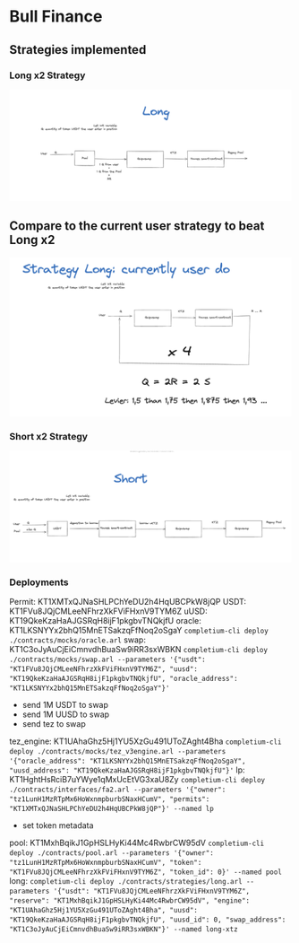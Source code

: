 # Bull Finance

## Strategies implemented

### Long x2 Strategy
<img src="illustrations/Long_implemented_strategy.png" alt="Long x2 Strategy"/>

## Compare to the current user strategy to beat Long x2

<img src="illustrations/Current_user_strategy.png" alt="Long x2 Strategy"/>

### Short x2 Strategy
<img src="illustrations/Short_implemented_startegy.png" alt="Short x2 Strategy"/>


### Deployments

Permit: KT1XMTxQJNaSHLPChYeDU2h4HqUBCPkW8jQP
USDT: KT1FVu8JQjCMLeeNFhrzXkFViFHxnV9TYM6Z
uUSD: KT19QkeKzaHaAJGSRqH8ijF1pkgbvTNQkjfU
oracle: KT1LKSNYYx2bhQ15MnETSakzqFfNoq2oSgaY
`completium-cli deploy ./contracts/mocks/oracle.arl`
swap: KT1C3oJyAuCjEiCmnvdhBuaSw9iRR3sxWBKN
`completium-cli deploy ./contracts/mocks/swap.arl --parameters '{"usdt": "KT1FVu8JQjCMLeeNFhrzXkFViFHxnV9TYM6Z", "uusd": "KT19QkeKzaHaAJGSRqH8ijF1pkgbvTNQkjfU", "oracle_address": "KT1LKSNYYx2bhQ15MnETSakzqFfNoq2oSgaY"}'`

- send 1M USDT to swap
- send 1M UUSD to swap
- send tez to swap

tez_engine: KT1UAhaGhz5Hj1YU5XzGu491UToZAght4Bha
`completium-cli deploy ./contracts/mocks/tez_v3engine.arl --parameters '{"oracle_address": "KT1LKSNYYx2bhQ15MnETSakzqFfNoq2oSgaY", "uusd_address": "KT19QkeKzaHaAJGSRqH8ijF1pkgbvTNQkjfU"}'`
lp: KT1HghtHsRciB7uYWye1qMxUcEtVG3xaU8Zy
`completium-cli deploy ./contracts/interfaces/fa2.arl --parameters '{"owner": "tz1LunH1MzRTpMx6HoWxnmpburbSNaxHCumV", "permits": "KT1XMTxQJNaSHLPChYeDU2h4HqUBCPkW8jQP"}' --named lp`

- set token metadata

pool: KT1MxhBqikJ1GpHSLHyKi44Mc4RwbrCW95dV
`completium-cli deploy ./contracts/pool.arl --parameters '{"owner": "tz1LunH1MzRTpMx6HoWxnmpburbSNaxHCumV", "token": "KT1FVu8JQjCMLeeNFhrzXkFViFHxnV9TYM6Z", "token_id": 0}' --named pool`
long:
`completium-cli deploy ./contracts/strategies/long.arl --parameters '{"usdt": "KT1FVu8JQjCMLeeNFhrzXkFViFHxnV9TYM6Z", "reserve": "KT1MxhBqikJ1GpHSLHyKi44Mc4RwbrCW95dV", "engine": "KT1UAhaGhz5Hj1YU5XzGu491UToZAght4Bha", "uusd": "KT19QkeKzaHaAJGSRqH8ijF1pkgbvTNQkjfU", "uusd_id": 0, "swap_address": "KT1C3oJyAuCjEiCmnvdhBuaSw9iRR3sxWBKN"}' --named long-xtz`
